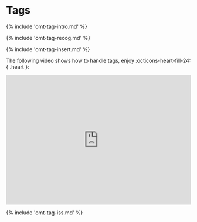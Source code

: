 # Tags
<!-- todo: use autocompleter -->

{% include 'omt-tag-intro.md' %}

<!-- section: recognzing tags -->
{% include 'omt-tag-recog.md' %}

<!-- section: tag insertion -->
{% include 'omt-tag-insert.md' %}

The following video shows how to handle tags, enjoy :octicons-heart-fill-24:{ .heart }:

<div style="padding:69.95% 0 0 0;position:relative;"><iframe src="https://player.vimeo.com/video/780434399?h=c7ab23ed9d" style="position:absolute;top:0;left:0;width:100%;height:100%;" frameborder="0" allow="autoplay; fullscreen; picture-in-picture" allowfullscreen></iframe></div><script src="https://player.vimeo.com/api/player.js"></script>


<!-- section: tag fixing -->
{% include 'omt-tag-iss.md' %}



   